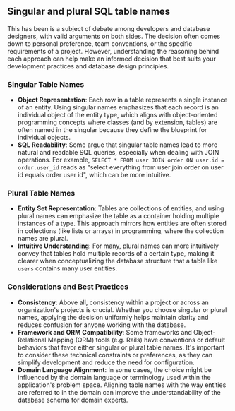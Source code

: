 
## Singular and plural SQL table names 

This has been is a subject of debate among developers and database designers, with valid arguments on both sides. The decision often comes down to personal preference, team conventions, or the specific requirements of a project. However, understanding the reasoning behind each approach can help make an informed decision that best suits your development practices and database design principles.

### Singular Table Names

- **Object Representation**: Each row in a table represents a single instance of an entity. Using singular names emphasizes that each record is an individual object of the entity type, which aligns with object-oriented programming concepts where classes (and by extension, tables) are often named in the singular because they define the blueprint for individual objects.
- **SQL Readability**: Some argue that singular table names lead to more natural and readable SQL queries, especially when dealing with JOIN operations. For example, `SELECT * FROM user JOIN order ON user.id = order.user_id` reads as "select everything from user join order on user id equals order user id", which can be more intuitive.

### Plural Table Names

- **Entity Set Representation**: Tables are collections of entities, and using plural names can emphasize the table as a container holding multiple instances of a type. This approach mirrors how entities are often stored in collections (like lists or arrays) in programming, where the collection names are plural.
- **Intuitive Understanding**: For many, plural names can more intuitively convey that tables hold multiple records of a certain type, making it clearer when conceptualizing the database structure that a table like `users` contains many user entities.

### Considerations and Best Practices

- **Consistency**: Above all, consistency within a project or across an organization's projects is crucial. Whether you choose singular or plural names, applying the decision uniformly helps maintain clarity and reduces confusion for anyone working with the database.
- **Framework and ORM Compatibility**: Some frameworks and Object-Relational Mapping (ORM) tools (e.g. Rails) have conventions or default behaviors that favor either singular or plural table names. It's important to consider these technical constraints or preferences, as they can simplify development and reduce the need for configuration.
- **Domain Language Alignment**: In some cases, the choice might be influenced by the domain language or terminology used within the application's problem space. Aligning table names with the way entities are referred to in the domain can improve the understandability of the database schema for domain experts.

<!-- Keywords -->

<!-- /Keywords -->
